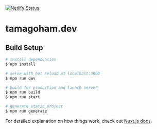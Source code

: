 [![Netlify Status](https://api.netlify.com/api/v1/badges/65ee3231-74e9-456d-a29c-9182333b0d7f/deploy-status)](https://app.netlify.com/sites/tamagoham-pf/deploys)
# tamagoham.dev

## Build Setup

```bash
# install dependencies
$ npm install

# serve with hot reload at localhost:3000
$ npm run dev

# build for production and launch server
$ npm run build
$ npm run start

# generate static project
$ npm run generate
```

For detailed explanation on how things work, check out [Nuxt.js docs](https://nuxtjs.org).

